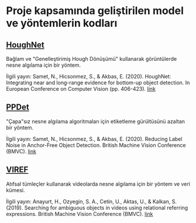 #  Proje kapsamında geliştirilen model ve yöntemlerin kodları

## [HoughNet](https://github.com/nerminsamet/houghnet) 

Bağlam ve "Genelleştirimiş Hough Dönüşümü" kullanarak görüntülerde nesne algılama için bir yöntem. 

İlgili yayın: Samet, N., Hicsonmez, S., & Akbas, E. (2020). HoughNet: Integrating near and long-range evidence for bottom-up object detection. In European Conference on Computer Vision (pp. 406-423).  [link](https://link.springer.com/chapter/10.1007/978-3-030-58595-2_25)

## [PPDet](https://github.com/nerminsamet/ppdet)

"Çapa"sız nesne algılama algoritmaları için etiketleme gürültüsünü azaltan bir yöntem. 

İlgili yayın: Samet, N., Hicsonmez, S., & Akbas, E. (2020). Reducing Label Noise in Anchor-Free Object Detection. British Machine Vision Conference (BMVC). [link](https://www.bmvc2020-conference.com/conference/papers/paper_0737.html)

## [VIREF](https://github.com/hazananayurt/viref)

Atıfsal tümleçler kullanarak videolarda nesne algılama için bir yöntem ve veri kümesi. 

İlgili yayın: Anayurt, H., Ozyegin, S. A., Cetin, U., Aktas, U., & Kalkan, S. (2019). Searching for ambiguous objects in videos using relational referring expressions. British Machine Vision Conference (BMVC). [link](https://bmvc2019.org/wp-content/uploads/papers/0697-paper.pdf)
